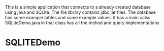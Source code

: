 This is a simple application that connects to a already created database using java and SQLite.
The file library contains jdbc jar files.
The database has some example tables and some example values.
it has a main calss SQLiteDemo.java in that class has all the mehod and query implementations 

# SQLITEDemo
